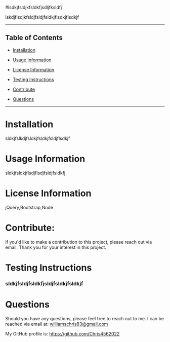

#lsdkjfsldjkfsldkfjsdljfksldfj

 
lskdjflsdjkfsldjfsldjfsldkjflsdkjflsdkjf

----------------------------------

## Table of Contents

- [Installation](#installation) 

- [Usage Information](#usage-information)

- [License Information](#license-information)

- [Testing Instructions](#testing-instructions)

- [Contribute](#contribute)

- [Questions](#questions)

-----------------------------------

# Installation 

sldkjfslkdjfsldkjfsldkjfsldjflsdkjf

# Usage Information

sldkjfsldkjflsdjflsdjfsldjfsldkfj

# License Information 

jQuery,Bootstrap,Node

# Contribute: 

If you'd like to make a contribution to this project, please reach out via email.  Thank you for your interest in this project.

# Testing Instructions

### sldkjfsldjfsldkfjsldjfsldkjfsldkjf

# Questions 

Should you have any questions, please feel free to reach out to me.  I can be reached via email at: williamschris83@gmail.com

My GitHub profile is: https://github.com/Chris4562022





